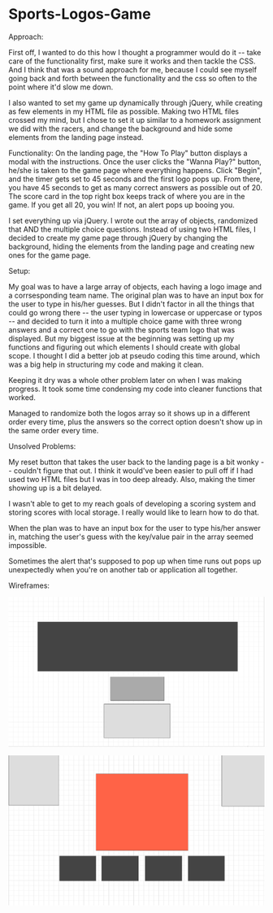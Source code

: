 # Sports-Logos-Game

Approach:

First off, I wanted to do this how I thought a programmer would do it -- take care of the functionality first, make sure it works and then tackle the CSS. And I think that was a sound approach for me, because I could see myself going back and forth between the functionality and the css so often to the point where it'd slow me down. 

I also wanted to set my game up dynamically through jQuery, while creating as few elements in my HTML file as possible. Making two HTML files crossed my mind, but I chose to set it up similar to a homework assignment we did with the racers, and change the background and hide some elements from the landing page instead. 

Functionality: On the landing page, the "How To Play" button displays a modal with the instructions. Once the user clicks the "Wanna Play?" button, he/she is taken to the game page where everything happens. Click "Begin", and the timer gets set to 45 seconds and the first logo pops up. From there, you have 45 seconds to get as many correct answers as possible out of 20. The score card in the top right box keeps track of where you are in the game. If you get all 20, you win! If not, an alert pops up booing you. 

I set everything up via jQuery. I wrote out the array of objects, randomized that AND the multiple choice questions. Instead of using two HTML files, I decided to create my game page through jQuery by changing the background, hiding the elements from the landing page and creating new ones for the game page. 

Setup: 

My goal was to have a large array of objects, each having a logo image and a corrsesponding team name. The original plan was to have an input box for the user to type in his/her guesses. But I didn't factor in all the things that could go wrong there -- the user typing in lowercase or uppercase or typos -- and decided to turn it into a multiple choice game with three wrong answers and a correct one to go with the sports team logo that was displayed. But my biggest issue at the beginning was setting up my functions and figuring out which elements I should create with global scope. I thought I did a better job at pseudo coding this time around, which was a big help in structuring my code and making it clean. 

Keeping it dry was a whole other problem later on when I was making progress. It took some time condensing my code into cleaner functions that worked. 


Managed to randomize both the logos array so it shows up in a different order every time, plus the answers so the correct option doesn't show up in the same order every time. 

Unsolved Problems: 

My reset button that takes the user back to the landing page is a bit wonky -- couldn't figure that out. I think it would've been easier to pull off if I had used two HTML files but I was in too deep already. Also, making the timer showing up is a bit delayed. 

I wasn't able to get to my reach goals of developing a scoring system and storing scores with local storage. I really would like to learn how to do that. 

When the plan was to have an input box for the user to type his/her answer in, matching the user's guess with the key/value pair in the array seemed impossible. 

Sometimes the alert that's supposed to pop up when time runs out pops up unexpectedly when you're on another tab or application all together. 

Wireframes:

![](./logos/final-landing-page.png)

![](./logos/final-game-page.png)




